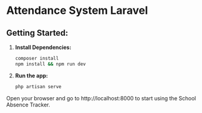 # Attendance System Laravel 

## Getting Started:

1. **Install Dependencies:**
   ```bash
   composer install
   npm install && npm run dev
   ```
2. **Run the app:**
    ```bash
    php artisan serve
    ```
Open your browser and go to http://localhost:8000 to start using the School Absence Tracker.
